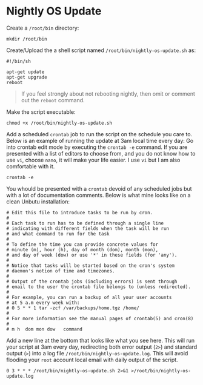 # Nightly OS Update

Create a `/root/bin` directory:
```
mkdir /root/bin
```
Create/Upload the a shell script named `/root/bin/nightly-os-update.sh` as:
```
#!/bin/sh

apt-get update
apt-get upgrade
reboot
```
> If you feel strongly about not rebooting nightly, then omit or comment out the `reboot` command.

Make the script executable:
```
chmod +x /root/bin/nightly-os-update.sh
```
Add a scheduled `crontab` job to run the script on the schedule you care to. Below is an example of running the update at 3am local time every day:
Go into crontab edit mode by executing the `crontab -e` command. If you are presented with a list of editors to choose from, and you do not know how to use `vi`, choose `nano`, it will make your life easier. I use `vi` but I am also comfortable with it.
```
crontab -e
```
You whould be presented with a `crontab` devoid of any scheduled jobs but with a lot of documentation comments. Below is what mine looks like on a clean Unbutu installation:
```
# Edit this file to introduce tasks to be run by cron.
# 
# Each task to run has to be defined through a single line
# indicating with different fields when the task will be run
# and what command to run for the task
# 
# To define the time you can provide concrete values for
# minute (m), hour (h), day of month (dom), month (mon),
# and day of week (dow) or use '*' in these fields (for 'any').
# 
# Notice that tasks will be started based on the cron's system
# daemon's notion of time and timezones.
# 
# Output of the crontab jobs (including errors) is sent through
# email to the user the crontab file belongs to (unless redirected).
# 
# For example, you can run a backup of all your user accounts
# at 5 a.m every week with:
# 0 5 * * 1 tar -zcf /var/backups/home.tgz /home/
# 
# For more information see the manual pages of crontab(5) and cron(8)
# 
# m h  dom mon dow   command
```
Add a new line at the bottom that looks like what you see here. This will run your script at 3am every day, redirecting both error output (`2>`) and standard output (`>`) into a log file `/root/bin/nightly-os-update.log`. This will avoid flooding your `root` account local email with daily output of the script.
```
0 3 * * * /root/bin/nightly-os-update.sh 2>&1 >/root/bin/nightly-os-update.log
```
